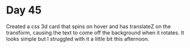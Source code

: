 # Day 45

Created a css 3d card that spins on hover and has translateZ on the transform, causing the text to come off the background when it rotates. It looks simple but I struggled with it a little bit this afternoon.
